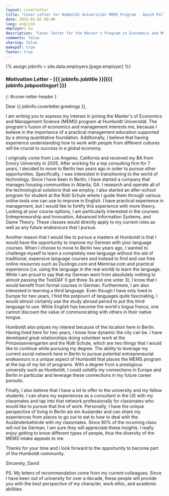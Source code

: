 ```yaml
---
layout: coverletter
title: "Cover Letter for Humboldt Universität MEMS Program - David Pollack"
date: 2015-01-02 00:00
lang: english
employer: hu
description: "Cover letter for the Master's Program in Economics and Management Science at Humbodt Universität (MEMS) - David Pollack"
comments: false
sharing: false
makepdf: true
footer: true
---
```

{% assign jobinfo = site.data.employers.[page.employer] %}
### Motivation Letter - [{{ jobinfo.jobtitle }}]({{ jobinfo.jobpostingurl }})
{: #cover-letter-header }

Dear {{ jobinfo.coverletter.greetings }},

I am writing you to express my interest in joining the Master's of Economics and Management Science (MEMS) program at Humboldt Universität.  The program's fusion of economics and management interests me, because I believe in the importance of a practical management education supported by a strong quantitative foundation.  Additionally, I believe that having experience understanding how to work with people from different cultures will be crucial to success in a global economy.

I originally come from Los Angeles, California and received my BA from Emory University in 2005.  After working for a top consulting firm for 7 years, I decided to move to Berlin two years ago in order to pursue other opportunities.  Specifically, I was interested in transitioning to the world of technology.  Since I have been in Berlin, I have started a company that manages housing communities in Atlanta, GA.  I research and operate all of the technological solutions that we employ.  I also started an after-school program for student at the Rütli Schule where I guide them through various online tools one can use to improve in English.  I have practical experience in management, but I would like to fortify this experience with more theory.  Looking at your course options, I am particularly interested in the courses: Entrepreneurship and Innovation, Advanced Information Systems, and Game Theory.  These classes would directly apply to my current roles as well as any future endeavours that I pursue.  

Another reason that I would like to pursue a masters at Humboldt is that I would have the opportunity to improve my German with your language courses.  When I choose to move to Berlin two years ago, I wanted to challenge myself to learn a completely new language without the aid of traditional, expensive language courses and instead to find and use free online resources such as Duolingo.com and Memrise.com and practical experience (i.e. using the language in the real world) to learn the language.  While I am proud to say that my German went from absolutely nothing to almost passing the TestDAF (I got three 3s and one unter 3), I know that I would benefit from formal courses in German.  Furthermore, I am also interested in learning a third language.  Even though I have only lived in Europe for two years, I find the potpourri of languages quite fascinating.  I would almost certainly use the study abroad period to put this third language to use.  While English has become the world's lingua franca, one cannot discount the value of communicating with others in their native tongue.  

Humboldt also piques my interest because of the location here in Berlin.  Having lived here for two years, I know how dynamic the city can be.  I have developed great relationships doing volunteer work at the Prinzessinnengarten and the Rütli Schule, which are two things that I would like to continue while pursuing my degree.  The ability to leverage my current social network here in Berlin to pursue potential entrepreneurial endeavours is a unique aspect of Humboldt that places the MEMS program at the top of my list of programs.  With a degree from a prestigious university such as Humboldt, I could solidify my connections in Europe and Berlin in particular and leverage these connections in my future career pursuits.  

Finally, I also believe that I have a lot to offer to the university and my fellow students.  I can share my experiences as a consultant in the US with my classmates and tap into that network professionally for classmates who would like to pursue that line of work.  Personally, I have the unique perspective of living in Berlin als ein Auslander and can share my experiences from places to go out to eat to how to deal with the Ausländerbehörde with my classmates.  Since 80% of the incoming class will not be German, I am sure they will appreciate these insights.  I really enjoy getting to know different types of people, thus the diversity of the MEMS intake appeals to me. 

Thanks for your time and I look forward to the opportunity to become part of the Humboldt community.

Sincerely,
David

PS.  My letters of recommendation come from my current colleagues.  Since I have been out of university for over a decade, these people will provide you with the best perspective of my character, work ethic, and academic abilities. 

